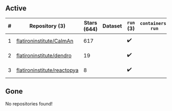 ## Active
| # | Repository (3) | Stars (644) | Dataset | `run` (3) | `containers-run` | Last Modified |
| --- | --- | --- | --- | --- | --- | --- |
| 1 | [flatironinstitute/CaImAn](https://github.com/flatironinstitute/CaImAn) | 617 |  | :heavy_check_mark: |  | 2024-07-25 20:16:12+00:00 |
| 2 | [flatironinstitute/dendro](https://github.com/flatironinstitute/dendro) | 19 |  | :heavy_check_mark: |  | 2024-05-20 12:26:05+00:00 |
| 3 | [flatironinstitute/reactopya](https://github.com/flatironinstitute/reactopya) | 8 |  | :heavy_check_mark: |  | 2020-07-07 08:34:24+00:00 |

## Gone
No repositories found!
